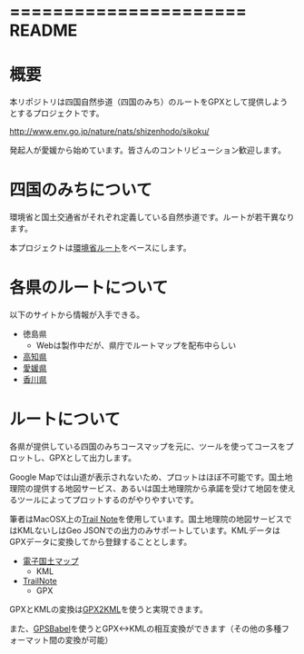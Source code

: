 ======================
README
======================

# 概要

本リポジトリは四国自然歩道（四国のみち）のルートをGPXとして提供しようとするプロジェクトです。

http://www.env.go.jp/nature/nats/shizenhodo/sikoku/

発起人が愛媛から始めています。皆さんのコントリビューション歓迎します。

# 四国のみちについて

環境省と国土交通省がそれぞれ定義している自然歩道です。ルートが若干異なります。

本プロジェクトは[環境省ルート](http://www.env.go.jp/nature/nats/shizenhodo/sikoku/)をベースにします。

# 各県のルートについて

以下のサイトから情報が入手できる。

* 徳島県
  * Webは製作中だが、県庁でルートマップを配布中らしい
* [高知県](http://www.pref.kochi.lg.jp/soshiki/030701/michi.html)
* [愛媛県](http://www.pref.ehime.jp/h15800/e-shizen_k/shikoku/index.html)
* [香川県](http://www.pref.kagawa.jp/kankyo/shizen/you-fo/you-fo/index.html)

# ルートについて

各県が提供している四国のみちコースマップを元に、ツールを使ってコースをプロットし、GPXとして出力します。

Google Mapでは山道が表示されないため、プロットはほぼ不可能です。国土地理院の提供する地図サービス、あるいは国土地理院から承諾を受けて地図を使えるツールによってプロットするのがやりやすいです。

筆者はMacOSX上の[Trail Note](http://trail-note.com)を使用しています。国土地理院の地図サービスではKMLないしはGeo JSONでの出力のみサポートしています。KMLデータはGPXデータに変換してから登録することとします。

* [電子国土マップ](http://maps.gsi.go.jp/)
    - KML
* [TrailNote](http://trail-note.com)
    - GPX

GPXとKMLの変換は[GPX2KML](http://gpx2kml.com)を使うと実現できます。

また、[GPSBabel](http://www.gpsbabel.org/)を使うとGPX<->KMLの相互変換ができます（その他の多種フォーマット間の変換が可能）


